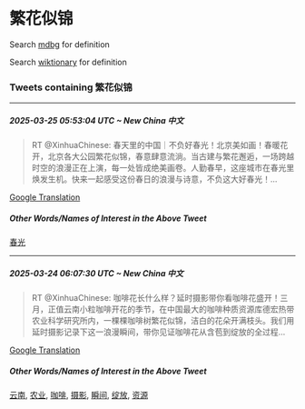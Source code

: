 # 繁花似锦

Search [mdbg](https://www.mdbg.net/chinese/dictionary?page=worddict&wdrst=0&wdqb=繁花似锦) for definition

Search [wiktionary](https://en.wiktionary.org/wiki/繁花似锦) for definition

### Tweets containing 繁花似锦

___
##### 2025-03-25 05:53:04 UTC ~ New China 中文
> RT @XinhuaChinese: 春天里的中国｜不负好春光！北京美如画！春暖花开，北京各大公园繁花似锦，春意肆意流淌。当古建与繁花邂逅，一场跨越时空的浪漫正在上演，每一处皆成绝美画卷。人勤春早，这座城市在春光里焕发生机。快来一起感受这份春日的浪漫与诗意，不负这大好春光！…

[Google Translation](https://translate.google.com/?hi=en&tab=TT&sl=zh-CN&tl=en&op=translate&text=RT+%40XinhuaChinese%3A+%E6%98%A5%E5%A4%A9%E9%87%8C%E7%9A%84%E4%B8%AD%E5%9B%BD%EF%BD%9C%E4%B8%8D%E8%B4%9F%E5%A5%BD%E6%98%A5%E5%85%89%EF%BC%81%E5%8C%97%E4%BA%AC%E7%BE%8E%E5%A6%82%E7%94%BB%EF%BC%81%E6%98%A5%E6%9A%96%E8%8A%B1%E5%BC%80%EF%BC%8C%E5%8C%97%E4%BA%AC%E5%90%84%E5%A4%A7%E5%85%AC%E5%9B%AD%E7%B9%81%E8%8A%B1%E4%BC%BC%E9%94%A6%EF%BC%8C%E6%98%A5%E6%84%8F%E8%82%86%E6%84%8F%E6%B5%81%E6%B7%8C%E3%80%82%E5%BD%93%E5%8F%A4%E5%BB%BA%E4%B8%8E%E7%B9%81%E8%8A%B1%E9%82%82%E9%80%85%EF%BC%8C%E4%B8%80%E5%9C%BA%E8%B7%A8%E8%B6%8A%E6%97%B6%E7%A9%BA%E7%9A%84%E6%B5%AA%E6%BC%AB%E6%AD%A3%E5%9C%A8%E4%B8%8A%E6%BC%94%EF%BC%8C%E6%AF%8F%E4%B8%80%E5%A4%84%E7%9A%86%E6%88%90%E7%BB%9D%E7%BE%8E%E7%94%BB%E5%8D%B7%E3%80%82%E4%BA%BA%E5%8B%A4%E6%98%A5%E6%97%A9%EF%BC%8C%E8%BF%99%E5%BA%A7%E5%9F%8E%E5%B8%82%E5%9C%A8%E6%98%A5%E5%85%89%E9%87%8C%E7%84%95%E5%8F%91%E7%94%9F%E6%9C%BA%E3%80%82%E5%BF%AB%E6%9D%A5%E4%B8%80%E8%B5%B7%E6%84%9F%E5%8F%97%E8%BF%99%E4%BB%BD%E6%98%A5%E6%97%A5%E7%9A%84%E6%B5%AA%E6%BC%AB%E4%B8%8E%E8%AF%97%E6%84%8F%EF%BC%8C%E4%B8%8D%E8%B4%9F%E8%BF%99%E5%A4%A7%E5%A5%BD%E6%98%A5%E5%85%89%EF%BC%81%E2%80%A6)
##### Other Words/Names of Interest in the Above Tweet
[春光](春光.md)
___
##### 2025-03-24 06:07:30 UTC ~ New China 中文
> RT @XinhuaChinese: 咖啡花长什么样？延时摄影带你看咖啡花盛开！三月，正值云南小粒咖啡开花的季节，在中国最大的咖啡种质资源库德宏热带农业科学研究所内，一棵棵咖啡树繁花似锦，洁白的花朵开满枝头。我们用延时摄影记录下这一浪漫瞬间，带你见证咖啡花从含苞到绽放的全过程…

[Google Translation](https://translate.google.com/?hi=en&tab=TT&sl=zh-CN&tl=en&op=translate&text=RT+%40XinhuaChinese%3A+%E5%92%96%E5%95%A1%E8%8A%B1%E9%95%BF%E4%BB%80%E4%B9%88%E6%A0%B7%EF%BC%9F%E5%BB%B6%E6%97%B6%E6%91%84%E5%BD%B1%E5%B8%A6%E4%BD%A0%E7%9C%8B%E5%92%96%E5%95%A1%E8%8A%B1%E7%9B%9B%E5%BC%80%EF%BC%81%E4%B8%89%E6%9C%88%EF%BC%8C%E6%AD%A3%E5%80%BC%E4%BA%91%E5%8D%97%E5%B0%8F%E7%B2%92%E5%92%96%E5%95%A1%E5%BC%80%E8%8A%B1%E7%9A%84%E5%AD%A3%E8%8A%82%EF%BC%8C%E5%9C%A8%E4%B8%AD%E5%9B%BD%E6%9C%80%E5%A4%A7%E7%9A%84%E5%92%96%E5%95%A1%E7%A7%8D%E8%B4%A8%E8%B5%84%E6%BA%90%E5%BA%93%E5%BE%B7%E5%AE%8F%E7%83%AD%E5%B8%A6%E5%86%9C%E4%B8%9A%E7%A7%91%E5%AD%A6%E7%A0%94%E7%A9%B6%E6%89%80%E5%86%85%EF%BC%8C%E4%B8%80%E6%A3%B5%E6%A3%B5%E5%92%96%E5%95%A1%E6%A0%91%E7%B9%81%E8%8A%B1%E4%BC%BC%E9%94%A6%EF%BC%8C%E6%B4%81%E7%99%BD%E7%9A%84%E8%8A%B1%E6%9C%B5%E5%BC%80%E6%BB%A1%E6%9E%9D%E5%A4%B4%E3%80%82%E6%88%91%E4%BB%AC%E7%94%A8%E5%BB%B6%E6%97%B6%E6%91%84%E5%BD%B1%E8%AE%B0%E5%BD%95%E4%B8%8B%E8%BF%99%E4%B8%80%E6%B5%AA%E6%BC%AB%E7%9E%AC%E9%97%B4%EF%BC%8C%E5%B8%A6%E4%BD%A0%E8%A7%81%E8%AF%81%E5%92%96%E5%95%A1%E8%8A%B1%E4%BB%8E%E5%90%AB%E8%8B%9E%E5%88%B0%E7%BB%BD%E6%94%BE%E7%9A%84%E5%85%A8%E8%BF%87%E7%A8%8B%E2%80%A6)
##### Other Words/Names of Interest in the Above Tweet
[云南](云南.md), [农业](农业.md), [咖啡](咖啡.md), [摄影](摄影.md), [瞬间](瞬间.md), [绽放](绽放.md), [资源](资源.md)

